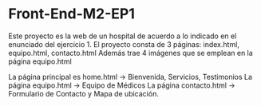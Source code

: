 # Front-End-M2-EP1
Este proyecto es la web  de un hospital de acuerdo a lo indicado en el enunciado del ejercicio 1.
El proyecto consta de 3 páginas: index.html, equipo.html, contacto.html
Además trae 4 imágenes que se emplean en la página equipo.html

La página principal es home.html -> Bienvenida, Servicios, Testimonios
La página equipo.html -> Equipo de Médicos
La página contacto.html -> Formulario de Contacto y Mapa de ubicación.

